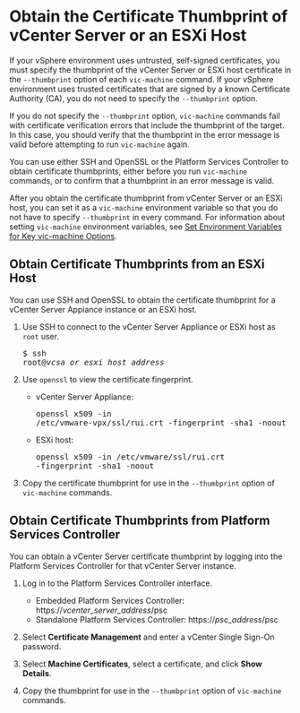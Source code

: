 # Obtain the Certificate Thumbprint of vCenter Server or an ESXi Host #

If your vSphere environment uses untrusted, self-signed certificates, you must specify the thumbprint of the vCenter Server or ESXi host certificate in the `--thumbprint` option of each `vic-machine` command. If your vSphere environment uses trusted certificates that are signed by a known Certificate Authority (CA), you do not need to specify the `--thumbprint` option.

If you do not specify the `--thumbprint` option, `vic-machine` commands fail with certificate verification errors that include the thumbprint of the target. In this case, you should verify that the thumbprint in the error message is valid before attempting to run `vic-machine` again.

You can use either SSH and OpenSSL or the Platform Services Controller to obtain certificate thumbprints, either before you run `vic-machine` commands, or to confirm that a thumbprint in an error message is valid.

After you obtain the certificate thumbprint from vCenter Server or an ESXi host, you can set it as a `vic-machine` environment variable so that you do not have to specify `--thumbprint` in every command. For information about setting `vic-machine` environment variables, see [Set Environment Variables for Key vic-machine Options](vic_env_variables.md).

## Obtain Certificate Thumbprints from an ESXi Host 

You can use SSH and OpenSSL to obtain the certificate thumbprint for a vCenter Server Appiance instance or an ESXi host. 

1. Use SSH to connect to the vCenter Server Appliance or ESXi host as `root` user.<pre>$ ssh root@<i>vcsa_or_esxi_host_address</i></pre>
2. Use `openssl` to view the certificate fingerprint.

   - vCenter Server Appliance: <pre>openssl x509 -in /etc/vmware-vpx/ssl/rui.crt -fingerprint -sha1 -noout</pre>
   - ESXi host: <pre>openssl x509 -in /etc/vmware/ssl/rui.crt -fingerprint -sha1 -noout</pre>
3. Copy the certificate thumbprint for use in the `--thumbprint` option of `vic-machine` commands.

## Obtain Certificate Thumbprints from Platform Services Controller

You can obtain a vCenter Server certificate thumbprint by logging into the Platform Services Controller for that vCenter Server instance.

1. Log in to the Platform Services Controller interface. 

    - Embedded Platform Services Controller: https://<i>vcenter_server_address</i>/psc
    - Standalone Platform Services Controller: https://<i>psc_address</i>/psc

2. Select **Certificate Management** and enter a vCenter Single Sign-On password.
3. Select **Machine Certificates**, select a certificate, and click **Show Details**.
3. Copy the thumbprint for use in the `--thumbprint` option of `vic-machine` commands.